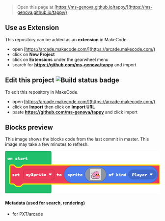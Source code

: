 


> Open this page at [https://ms-genova.github.io/tappy/](https://ms-genova.github.io/tappy/)

## Use as Extension

This repository can be added as an **extension** in MakeCode.

* open [https://arcade.makecode.com/](https://arcade.makecode.com/)
* click on **New Project**
* click on **Extensions** under the gearwheel menu
* search for **https://github.com/ms-genova/tappy** and import

## Edit this project ![Build status badge](https://github.com/ms-genova/tappy/workflows/MakeCode/badge.svg)

To edit this repository in MakeCode.

* open [https://arcade.makecode.com/](https://arcade.makecode.com/)
* click on **Import** then click on **Import URL**
* paste **https://github.com/ms-genova/tappy** and click import

## Blocks preview

This image shows the blocks code from the last commit in master.
This image may take a few minutes to refresh.

![A rendered view of the blocks](https://github.com/ms-genova/tappy/raw/master/.github/makecode/blocks.png)

#### Metadata (used for search, rendering)

* for PXT/arcade
<script src="https://makecode.com/gh-pages-embed.js"></script><script>makeCodeRender("{{ site.makecode.home_url }}", "{{ site.github.owner_name }}/{{ site.github.repository_name }}");</script>
